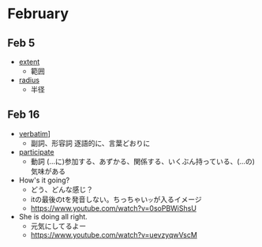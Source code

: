 # February

## Feb 5
* [extent](https://ejje.weblio.jp/content/extent)
  * 範囲
* [radius](https://ejje.weblio.jp/content/radius)
  * 半径
## Feb 16
* [verbatim](https://ejje.weblio.jp/content/verbatim)]
  * 副詞、形容詞 逐語的に、言葉どおりに
* [participate](https://ejje.weblio.jp/content/participate)
  * 動詞 (…に)参加する、あずかる、関係する、いくぶん持っている、(…の)気味がある
* How's it going?
  * どう、どんな感じ？
  * itの最後のtを発音しない。ちっちゃい`ッ`が入るイメージ
  * https://www.youtube.com/watch?v=0soPBWiShsU
* She is doing all right.
  * 元気にしてるよー
  * https://www.youtube.com/watch?v=uevzyqwVscM